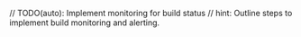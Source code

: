 // TODO(auto): Implement monitoring for build status
// hint: Outline steps to implement build monitoring and alerting.
